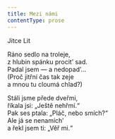 ```yaml
---
title: Mezi námi
contentType: prose
---
```


<section>

Jitce Lit

Ráno sedlo na troleje,  
z hlubin spánku procit’ sad.  
Padal jsem — a nedopad’…  
(Proč jitřní čas tak zeje  
a mnou tu cloumá chlad?)

Stáli jsme přede dveřmi,  
říkala jsi: „Ještě nehřmí.“  
Pak ses ptala: „Pláč, nebo smích?“  
Ale já se nenamích’  
a řekl jsem ti: „Věř mi.“

</section>
